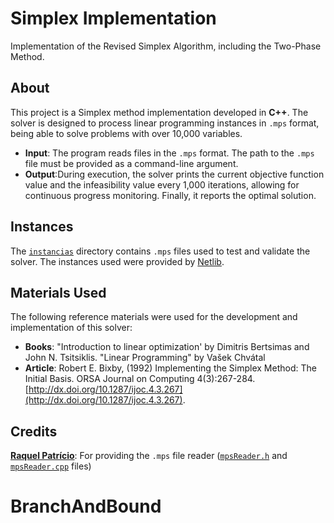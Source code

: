 # Simplex Implementation
Implementation of the Revised Simplex Algorithm, including the Two-Phase Method.

## About
This project is a Simplex method implementation developed in **C++**. The solver is designed to process linear programming instances in `.mps` format, being able to solve problems with over 10,000 variables.
- **Input**: The program reads files in the `.mps` format. The path to the `.mps` file must be provided as a command-line argument.
- **Output**:During execution, the solver prints the current objective function value and the infeasibility value every 1,000 iterations, allowing for continuous progress monitoring. Finally, it reports the optimal solution.

## Instances
The [`instancias`](instancias) directory contains `.mps` files used to test and validate the solver. The instances used were provided by [Netlib](https://netlib.org/lp/data/readme).

## Materials Used

The following reference materials were used for the development and implementation of this solver:

- **Books**: "Introduction to linear optimization' by Dimitris Bertsimas and John N. Tsitsiklis. "Linear Programming" by Vašek Chvátal
- **Article**: Robert E. Bixby, (1992) Implementing the Simplex Method: The Initial Basis. ORSA Journal on Computing 4(3):267-284. [http://dx.doi.org/10.1287/ijoc.4.3.267](http://dx.doi.org/10.1287/ijoc.4.3.267).

## Credits
 **[Raquel Patrício](https://github.com/RaquelPM)**: For providing the `.mps` file reader ([`mpsReader.h`](src/mpsReader.h) and [`mpsReader.cpp`](src/mpsReader.cpp) files)









# BranchAndBound
